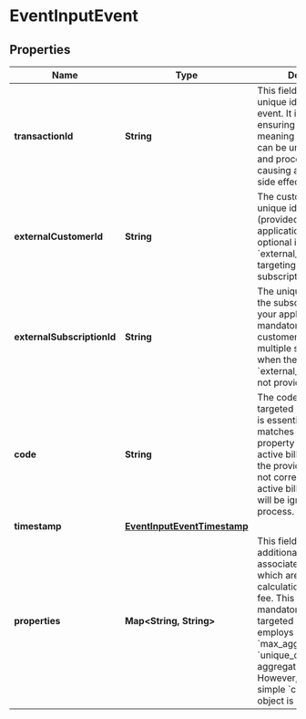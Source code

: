 

# EventInputEvent


## Properties

| Name | Type | Description | Notes |
|------------ | ------------- | ------------- | -------------|
|**transactionId** | **String** | This field represents a unique identifier for the event. It is crucial for ensuring idempotency, meaning that each event can be uniquely identified and processed without causing any unintended side effects. |  |
|**externalCustomerId** | **String** | The customer external unique identifier (provided by your own application). This field is optional if you send the &#x60;external_subscription_id&#x60;, targeting a specific subscription. |  [optional] |
|**externalSubscriptionId** | **String** | The unique identifier of the subscription within your application. It is a mandatory field when the customer possesses multiple subscriptions or when the &#x60;external_customer_id&#x60; is not provided. |  [optional] |
|**code** | **String** | The code that identifies a targeted billable metric. It is essential that this code matches the &#x60;code&#x60; property of one of your active billable metrics. If the provided code does not correspond to any active billable metric, it will be ignored during the process. |  |
|**timestamp** | [**EventInputEventTimestamp**](EventInputEventTimestamp.md) |  |  [optional] |
|**properties** | **Map&lt;String, String&gt;** | This field represents additional properties associated with the event, which are utilized in the calculation of the final fee. This object becomes mandatory when the targeted billable metric employs a &#x60;sum_agg&#x60;, &#x60;max_agg&#x60;, or &#x60;unique_count_agg&#x60; aggregation method. However, when using a simple &#x60;count_agg&#x60;, this object is not required. |  [optional] |



